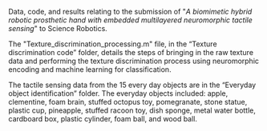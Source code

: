 Data, code, and results relating to the submission of "_A biomimetic hybrid robotic prosthetic hand with embedded multilayered neuromorphic tactile sensing_" to Science Robotics. 

The "Texture_discrimination_processing.m" file, in the “Texture discrimination code” folder, details the steps of bringing in the raw texture data and performing the texture discrimination process using neuromorphic encoding and machine learning for classification. 

The tactile sensing data from the 15 every day objects are in the “Everyday object identification” folder.  The everyday objects included: apple, clementine, foam brain, stuffed octopus toy, pomegranate, stone statue, plastic cup, pineapple, stuffed racoon toy, dish sponge, metal water bottle, cardboard box, plastic cylinder, foam ball, and wood ball.
 

